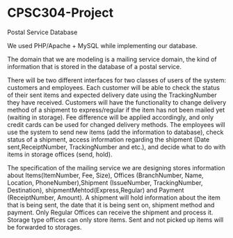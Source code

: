 # CPSC304-Project
Postal Service Database

We used PHP/Apache + MySQL while implementing our database.

The domain that we are modeling is a mailing service domain, the kind of information that is stored in the database of a postal service.

There will be two different interfaces for two classes of users of the system: customers and employees. Each customer will be able to check the status of their sent items and expected delivery date using the TrackingNumber they have received. Customers will have the functionality to change delivery method of a shipment to express/regular if the item has not been mailed yet (waiting in storage). Fee difference will be applied accordingly, and only credit cards can be used for changed delivery methods.  The employees will use the system to send new items (add the information to database), check status of a shipment, access information regarding the shipment (Date sent,ReceiptNumber, TrackingNumber and etc.), and decide what to do with items in storage offices (send, hold).  
 
The specification of the mailing service we are designing stores information about Items(ItemNumber, Fee, Size), Offices (BranchNumber, Name, Location, PhoneNumber),Shipment (IssueNumber, TrackingNumber, Destination), shipmentMehtod(Express,Regular) and Payment (ReceiptNumber, Amount). A shipment will hold information about the item that is being sent, the date that it is being sent on, shipment method and payment. Only Regular Offices can receive the shipment and process it. Storage type offices can only store items. Sent and not picked up items will be forwarded to storages.
